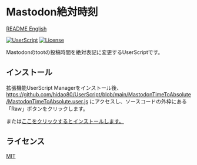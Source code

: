 # Mastodon絶対時刻

[README English](./README.md)

[![UserScript](https://img.shields.io/badge/Framework-UserScript-blue.svg)](https://en.wikipedia.org/wiki/Userscript)
[![License](https://img.shields.io/github/license/hidao80/UserScript)](/LICENSE)


Mastodonのtootの投稿時間を絶対表記に変更するUserScriptです。

## インストール

拡張機能UserScript Managerをインストール後、https://github.com/hidao80/UserScript/blob/main/MastodonTimeToAbsolute/MastodonTimeToAbsolute.user.js にアクセスし、ソースコードの外枠にある「Raw」ボタンをクリックします。

または[ここをクリックするとインストールします。](https://github.com/hidao80/UserScript/raw/main/MastodonTimeToAbsolute/MastodonTimeToAbsolute.user.js)

## ライセンス

[MIT](/LICENSE)
